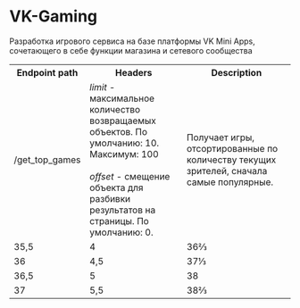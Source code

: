 # VK-Gaming
Разработка игрового сервиса на базе платформы VK Mini Apps, сочетающего в себе функции магазина и сетевого сообщества


<table>
   <tr>
    <th>Endpoint path</th>
    <th>Headers</th>
    <th>Description</th>
   </tr>
   <tr>
      <td> /get_top_games </td>
      <td> <i> limit </i> - максимальное количество возвращаемых объектов. По умолчанию: 10. Максимум: 100 <br/ > <br/ >
           <i>offset</i> - cмещение объекта для разбивки результатов на страницы. По умолчанию: 0. </td>
      <td> Получает игры, отсортированные по количеству текущих зрителей, сначала самые популярные. </td>
   </tr>
   <tr><td>35,5</td><td>4</td><td>36⅔</td></tr>
   <tr><td>36</td><td>4,5</td><td>37⅓</td></tr>
   <tr><td>36,5</td><td>5</td><td>38</td></tr>
   <tr><td>37</td><td>5,5</td><td>38⅔</td></tr>
  </table>
